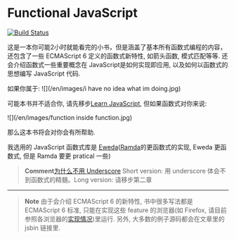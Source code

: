# Functional JavaScript
[![Build Status](https://www.gitbook.io/button/status/book/jcouyang/functional-javascript)](https://www.gitbook.io/book/jcouyang/functional-javascript/activity)

这是一本你可能2小时就能看完的小书，但是涵盖了基本所有函数式编程的内容，还包含了一些 ECMAScript 6 定义的函数式新特性, 如箭头函数, 模式匹配等等. 还会介绍函数式一些重要概念在 JavaScript是如何实现即应用, 以及如何以函数式的思想编写 JavaScript 代码.

如果你属于:
![](/en/images/i have no idea what im doing.jpg)


可能本书并不适合你, 请先移步[Learn JavaScript](https://www.gitbook.io/book/gitbookio/javascript), 但如果函数式对你来说:

![](/en/images/function inside function.jpg)

那么这本书将会对你会有所帮助.

我选用的 JavaScript 函数式库是 [Eweda](https://rawgit.com/CrossEye/eweda/master/docs/eweda.html)([Ramda](https://rawgit.com/CrossEye/ramda/master/docs/ramda.html)的更函数式的实现,  Eweda 更函数式, 但是 Ramda 要更 pratical 一些)

> **Comment**[为什么不用 Underscore](http://fr.umio.us/why-ramda/) Short version: 用 underscore 体会不到函数式的精髓。Long version: 请移步第二章

----

> **Note** 由于会介绍 ECMAScript 6 的新特性, 书中很多写法都是 ECMAScript 6 标准, 只能在实现这些 feature 的浏览器(如 Firefox, 请目前参照各浏览器的[实现情况](http://kangax.github.io/compat-table/es6/))里运行. 另外, 大多数的例子源码都会在文章里的 jsbin 链接里.

